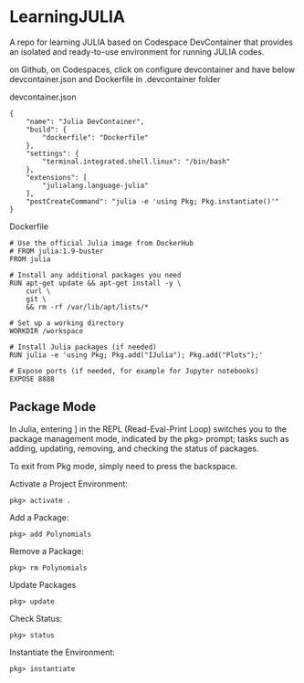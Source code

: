 # LearningJULIA
A repo for learning JULIA based on Codespace DevContainer that provides an isolated and ready-to-use environment for running JULIA codes.


on Github, on Codespaces, click on configure devcontainer and have below devcontainer.json and Dockerfile in .devcontainer folder

devcontainer.json
```
{
    "name": "Julia DevContainer",
    "build": {
        "dockerfile": "Dockerfile"
    },
    "settings": {
        "terminal.integrated.shell.linux": "/bin/bash"
    },
    "extensions": [
        "julialang.language-julia"
    ],
    "postCreateCommand": "julia -e 'using Pkg; Pkg.instantiate()'"
}

```

Dockerfile
```
# Use the official Julia image from DockerHub
# FROM julia:1.9-buster
FROM julia

# Install any additional packages you need
RUN apt-get update && apt-get install -y \
    curl \
    git \
    && rm -rf /var/lib/apt/lists/*

# Set up a working directory
WORKDIR /workspace

# Install Julia packages (if needed)
RUN julia -e 'using Pkg; Pkg.add("IJulia"); Pkg.add("Plots");'

# Expose ports (if needed, for example for Jupyter notebooks)
EXPOSE 8888

```


## Package Mode
In Julia, entering ] in the REPL (Read-Eval-Print Loop) switches you to the package management mode, indicated by the pkg> prompt;
tasks such as adding, updating, removing, and checking the status of packages. 

To exit from Pkg mode, simply need to press the backspace.

Activate a Project Environment:
```
pkg> activate .
```

Add a Package:
```
pkg> add Polynomials
```
Remove a Package:
```
pkg> rm Polynomials
```

Update Packages
```
pkg> update
```

Check Status:
```
pkg> status
```

Instantiate the Environment:
```
pkg> instantiate
```



